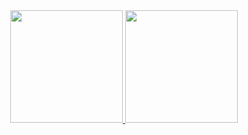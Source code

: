 <div align="center">
  <a href="https://github.com/mathdecastilho">
    <img height="180em" src="https://github-readme-stats.vercel.app/api?username=mathdecastilho&show_icons=true&theme=monokai&include_all_commits=true&count_private=true"/>
    <img height="180em" src="https://github-readme-stats.vercel.app/api/top-langs/?username=mathdecastilho&layout=compact&langs_count=7&theme=monokai"/>
  </a>
</div>

